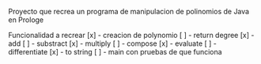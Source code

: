 Proyecto que recrea un programa de manipulacion de polinomios de Java en Prologe

Funcionalidad a recrear
[x] - creacion de polynomio
[ ] - return degree
[x] - add
[ ] - substract
[x] - multiply
[ ] - compose
[x] - evaluate
[ ] - differentiate
[x] - to string
[ ] - main con pruebas de que funciona
